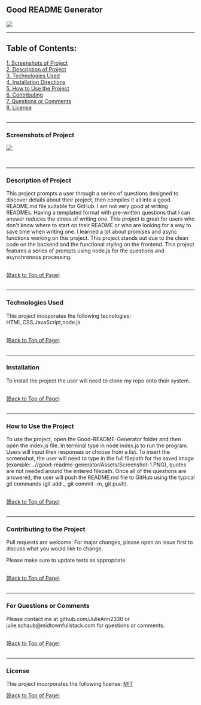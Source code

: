 
 <!DOCTYPE html>
<html lang="en">
<head>
    <meta charset="UTF-8">
    <meta name="viewport" content="width=device-width, initial-scale=1.0">
    <link rel="stylesheet" href="style.css">
    <title>Good README Generator</title>
</head>
<body>
<div id = "top">

<h2>Good README Generator</h2> <a href="#license"><img src= "https://img.shields.io/badge/License-MIT-blue.svg"></a><br>

<hr color= "slateblue" noshade>

<h2>Table of Contents:</h2>
<a href="#screenshots" class="contents">1. Screenshots of Project</><br>
<a href="#description" class="contents">2. Description of Project</><br>
<a href="#technology" class="contents">3. Technologies Used</a><br>
<a href="#installation" class="contents">4. Installation Directions</a><br>
<a href="#use" class="contents">5. How to Use the Project</a><br>
<a href="#contributors" class="contents">6. Contributing</a><br> 
<a href="#questions" class="contents">7. Questions or Comments</a><br>
<a href="#license" class="contents">8. License</a><br>
<br>

<hr color= "slateblue" noshade>

<h3 id ="screenshots">Screenshots of Project</h3>
<p><img src= "![image](https://user-images.githubusercontent.com/64329660/89853670-906e3200-db57-11ea-85fe-281b0ba537d4.png)"></p><br>

<hr color= "slateblue" noshade>

<h3 id='description'>Description of Project</h3>
<p>This project prompts a user through a series of questions designed to discover details about their project, then compiles it all into a good README.md file suitable for GitHub. I am not very good at writing READMEs. Having a templated format with pre-written questions that I can answer reduces the stress of writing one. This project is great for users who don't know where to start on their README or who are looking for a way to save time when writing one. I learned a lot about promises and async functions working on this project. This project stands out due to the clean code on the backend and the functional styling on the frontend. This project features a series of prompts using node.js for the questions and asynchronous processing.</p><br>
<a href="#top" id="start">(Back to Top of Page)</a><br>
<br>
<hr color= "slateblue" noshade>

<h3 id='techology'>Technologies Used</h3>
<p>This project incoporates the following tecnologies:<br>
HTML,CSS,JavaScript,node.js</p><br>
<a href="#top" id="start">(Back to Top of Page)</a><br>
<br>
<hr color= "slateblue" noshade>

<h3 id='installation'>Installation</h3>
<p>To install the project the user will need to clone my repo onto their system.</p><br>
<a href="#top" id="start">(Back to Top of Page)</a><br>
<br>
<hr color= "slateblue" noshade>

<h3 id='use'>How to Use the Project</h3>
<p>To use the project, open the Good-README-Generator folder and then open the index.js file. In terminal type in node index.js to run the program. Users will input their responses or choose from a list. To insert the screenshot, the user will need to type in the full filepath for the saved image (example: ..//good-readme-generator/Assets/Screenshot-1.PNG), quotes are not needed around the entered filepath. Once all of the questions are answered, the user will push the README.md file to GitHub using the typical git commands (git add ., git commit -m, git push).</p><br>
<a href="#top" id="start">(Back to Top of Page)</a><br>
<br>
<hr color= "slateblue" noshade>

<h3 id='contributors'>Contributing to the Project</h3>
<p>Pull requests are welcome. For major changes, please open an issue first to discuss what you would like to change.

Please make sure to update tests as appropriate.</p><br>
<a href="#top" id="start">(Back to Top of Page)</a><br>
<br>
<hr color= "slateblue" noshade>

<h3 id='questions'>For Questions or Comments</h3>
<p>Please contact me at github.com/JulieAnn2330 or julie.schaub@midtownfullstack.com for questions or comments.</p><br>
<a href="#top" id="start">(Back to Top of Page)</a><br>
<br>
<hr color= "slateblue" noshade>

<h3 id='license'>License</h3>
<p>This project incorporates the following license: <a href="https://opensource.org/licenses/MIT">MIT</a></p>
<a href="#top" id="start">(Back to Top of Page)</a><br>

    
</body>
</html> 
